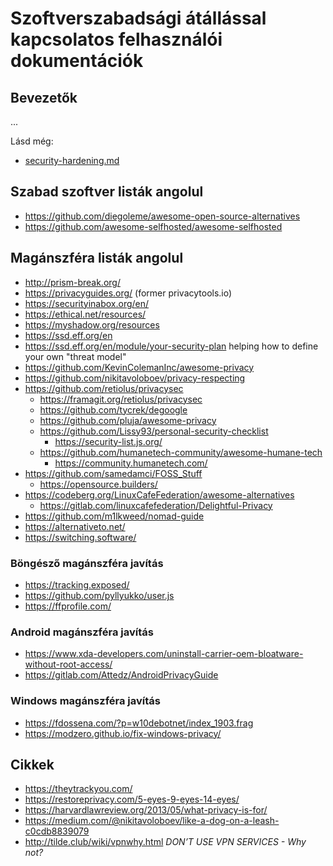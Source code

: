 # Szoftverszabadsági átállással kapcsolatos felhasználói dokumentációk

## Bevezetők

...

Lásd még:

* [security-hardening.md](security-hardening.md)

## Szabad szoftver listák angolul

* https://github.com/diegoleme/awesome-open-source-alternatives
* https://github.com/awesome-selfhosted/awesome-selfhosted

## Magánszféra listák angolul

* http://prism-break.org/
* https://privacyguides.org/ (former privacytools.io)
* https://securityinabox.org/en/
* https://ethical.net/resources/
* https://myshadow.org/resources
* https://ssd.eff.org/en
* https://ssd.eff.org/en/module/your-security-plan helping how to define your own "threat model"
* https://github.com/KevinColemanInc/awesome-privacy
* https://github.com/nikitavoloboev/privacy-respecting
* https://github.com/retiolus/privacysec
  * https://framagit.org/retiolus/privacysec
  * https://github.com/tycrek/degoogle
  * https://github.com/pluja/awesome-privacy
  * https://github.com/Lissy93/personal-security-checklist
    * https://security-list.js.org/
  * https://github.com/humanetech-community/awesome-humane-tech
    * https://community.humanetech.com/
* https://github.com/samedamci/FOSS_Stuff
  * https://opensource.builders/
* https://codeberg.org/LinuxCafeFederation/awesome-alternatives
  * https://gitlab.com/linuxcafefederation/Delightful-Privacy
* https://github.com/m1lkweed/nomad-guide
* https://alternativeto.net/
* https://switching.software/

### Böngésző magánszféra javítás

* https://tracking.exposed/
* https://github.com/pyllyukko/user.js
* https://ffprofile.com/

### Android magánszféra javítás

* https://www.xda-developers.com/uninstall-carrier-oem-bloatware-without-root-access/
* https://gitlab.com/Attedz/AndroidPrivacyGuide

### Windows magánszféra javítás

* https://fdossena.com/?p=w10debotnet/index_1903.frag
* https://modzero.github.io/fix-windows-privacy/

## Cikkek

* https://theytrackyou.com/
* https://restoreprivacy.com/5-eyes-9-eyes-14-eyes/
* https://harvardlawreview.org/2013/05/what-privacy-is-for/
* https://medium.com/@nikitavoloboev/like-a-dog-on-a-leash-c0cdb8839079
* http://tilde.club/wiki/vpnwhy.html _DON’T USE VPN SERVICES - Why not?_
